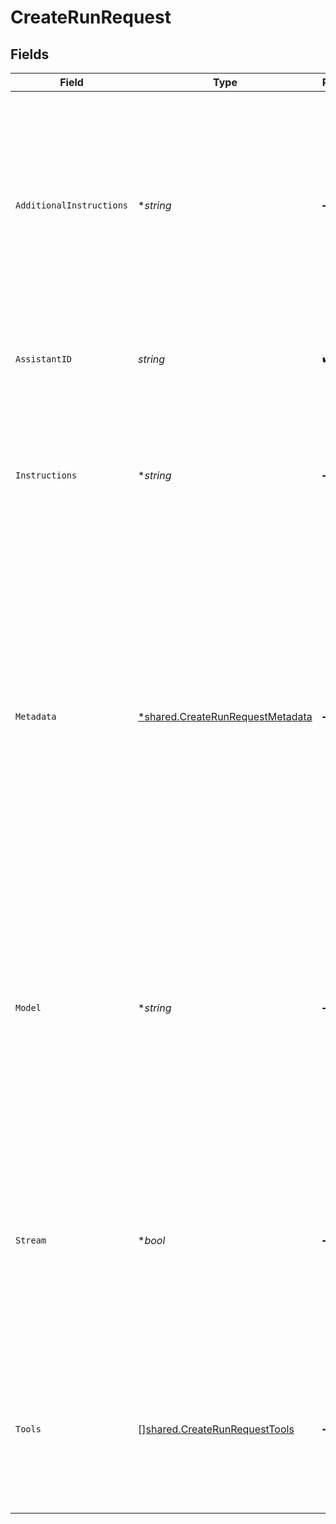 # CreateRunRequest


## Fields

| Field                                                                                                                                                                                                                                                       | Type                                                                                                                                                                                                                                                        | Required                                                                                                                                                                                                                                                    | Description                                                                                                                                                                                                                                                 |
| ----------------------------------------------------------------------------------------------------------------------------------------------------------------------------------------------------------------------------------------------------------- | ----------------------------------------------------------------------------------------------------------------------------------------------------------------------------------------------------------------------------------------------------------- | ----------------------------------------------------------------------------------------------------------------------------------------------------------------------------------------------------------------------------------------------------------- | ----------------------------------------------------------------------------------------------------------------------------------------------------------------------------------------------------------------------------------------------------------- |
| `AdditionalInstructions`                                                                                                                                                                                                                                    | **string*                                                                                                                                                                                                                                                   | :heavy_minus_sign:                                                                                                                                                                                                                                          | Appends additional instructions at the end of the instructions for the run. This is useful for modifying the behavior on a per-run basis without overriding other instructions.                                                                             |
| `AssistantID`                                                                                                                                                                                                                                               | *string*                                                                                                                                                                                                                                                    | :heavy_check_mark:                                                                                                                                                                                                                                          | The ID of the [assistant](/docs/api-reference/assistants) to use to execute this run.                                                                                                                                                                       |
| `Instructions`                                                                                                                                                                                                                                              | **string*                                                                                                                                                                                                                                                   | :heavy_minus_sign:                                                                                                                                                                                                                                          | Overrides the [instructions](/docs/api-reference/assistants/createAssistant) of the assistant. This is useful for modifying the behavior on a per-run basis.                                                                                                |
| `Metadata`                                                                                                                                                                                                                                                  | [*shared.CreateRunRequestMetadata](../../../pkg/models/shared/createrunrequestmetadata.md)                                                                                                                                                                  | :heavy_minus_sign:                                                                                                                                                                                                                                          | Set of 16 key-value pairs that can be attached to an object. This can be useful for storing additional information about the object in a structured format. Keys can be a maximum of 64 characters long and values can be a maxium of 512 characters long.<br/> |
| `Model`                                                                                                                                                                                                                                                     | **string*                                                                                                                                                                                                                                                   | :heavy_minus_sign:                                                                                                                                                                                                                                          | The ID of the [Model](/docs/api-reference/models) to be used to execute this run. If a value is provided here, it will override the model associated with the assistant. If not, the model associated with the assistant will be used.                      |
| `Stream`                                                                                                                                                                                                                                                    | **bool*                                                                                                                                                                                                                                                     | :heavy_minus_sign:                                                                                                                                                                                                                                          | If `true`, returns a stream of events that happen during the Run as server-sent events, terminating when the Run enters a terminal state with a `data: [DONE]` message.<br/>                                                                                |
| `Tools`                                                                                                                                                                                                                                                     | [][shared.CreateRunRequestTools](../../../pkg/models/shared/createrunrequesttools.md)                                                                                                                                                                       | :heavy_minus_sign:                                                                                                                                                                                                                                          | Override the tools the assistant can use for this run. This is useful for modifying the behavior on a per-run basis.                                                                                                                                        |